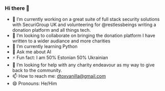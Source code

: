 ### Hi there 👋

- 🔭 I’m currently working on a great suite of full stack security solutions with SecuriGroup UK and volunteering for @restlessbeings writing a donation platform and all things tech.
- 👯 I’m looking to collaborate on bringing the donation platform I have written to a wider audiance and more charities
- 🌱 I’m currently learning Python
- 💬 Ask me about AI
- ⚡ Fun fact: I am 50% Estonian 50% Ukrainian
- 🤔 I’m looking for help with any charity endeavour as my way to give back to the community.
- 📫 How to reach me: dtoxvanilla@gmail.com
- 😄 Pronouns: He/Him
